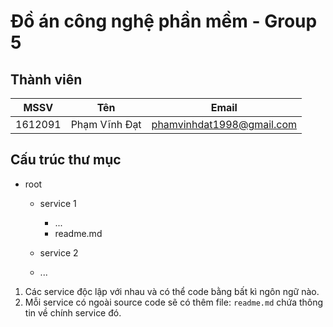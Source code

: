 # Đồ án công nghệ phần mềm - Group 5

## Thành viên

|MSSV|Tên|Email|
|---|---|---|
|1612091|Phạm Vĩnh Đạt|phamvinhdat1998@gmail.com|

## Cấu trúc thư mục

- root
    
    - service 1
        
        - ...
        - readme.md
    - service 2
    - ...
    
1. Các service độc lập với nhau và có thể code bằng bất kì ngôn ngữ nào.
1. Mỗi service có ngoài source code sẽ có thêm file: `readme.md` chứa thông
 tin về chính service đó.
